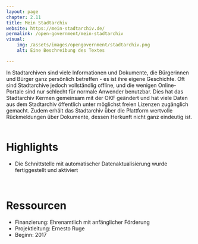 ```yaml
---
layout: page
chapter: 2.11
title: Mein Stadtarchiv
website: https://mein-stadtarchiv.de/
permalink: /open-government/mein-stadtarchiv
visual:
    img: /assets/images/opengovernment/stadtarchiv.png
    alt: Eine Beschreibung des Textes

---
```


In Stadtarchiven sind viele Informationen und Dokumente, die Bürgerinnen und Bürger ganz persönlich betreffen - es ist ihre eigene Geschichte. Oft sind Stadtarchive jedoch vollständlig offline, und die wenigen Online-Portale sind nur schlecht für normale Anwender benutzbar. Dies hat das Stadtarchiv Kermen gemeinsam mit der OKF geändert und hat viele Daten aus dem Stadtarchiv öffentlich unter möglichst freien Lizenzen zugänglich gemacht. Zudem erhält das Stadtarchiv über die Plattform wertvolle Rückmeldungen über Dokumente, dessen Herkunft nicht ganz eindeutig ist.
<br><br>

# Highlights

* Die Schnittstelle mit automatischer Datenaktualisierung wurde fertiggestellt und aktiviert

<br>

# Ressourcen

* Finanzierung: Ehrenamtlich mit anfänglicher Förderung
* Projektleitung: Ernesto Ruge 
* Beginn: 2017
